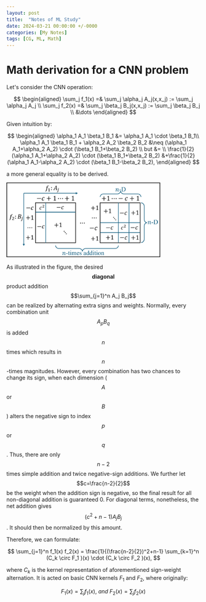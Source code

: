 ```yaml
---
layout: post
title:  "Notes of ML Study"
date: 2024-03-21 00:00:00 +/-0000
categories: [My Notes]
tags: [CG, ML, Math]
---
```


# Math derivation for a CNN problem

Let's consider the CNN operation:

$$
\begin{aligned}
\sum_j f_1(x) =& \sum_j \alpha_j A_j(x,x_j) := \sum_j \alpha_j A_j \\
\sum_j f_2(x) =& \sum_j \beta_j B_j(x,x_j) := \sum_j \beta_j B_j   \\
&\dots
\end{aligned}
$$

Given intuition by:

$$
\begin{aligned}
\alpha_1 A_1 \beta_1 B_1  &= \alpha_1 A_1 \cdot \beta_1 B_1\\
\alpha_1 A_1 \beta_1 B_1 + \alpha_2 A_2 \beta_2 B_2 &\neq 
(\alpha_1 A_1+\alpha_2 A_2) \cdot (\beta_1 B_1+\beta_2 B_2) \\
but &= \\ 
\frac{1}{2}(\alpha_1 A_1+\alpha_2 A_2) \cdot (\beta_1 B_1+\beta_2 B_2)
&+\frac{1}{2}(\alpha_1 A_1-\alpha_2 A_2) \cdot (\beta_1 B_1-\beta_2 B_2),
\end{aligned}
$$

a more general equality is to be derived. 

<img src="assets/images/Notes/pic_cnn.jpg" alt="illustration_1" width="400" /> 

As illustrated in the figure, the desired $$\textbf{diagonal}$$ product addition $$\sum_{j=1}^n A_j B_j$$ can be realized by alternating extra signs and weights. Normally, every combination unit $$A_p B_q$$ is added $$n$$ times which results in $$n$$-times magnitudes. However, every combination has two chances to change its sign, when each dimension ($$A$$ or $$B$$) alters the negative sign to index $$p$$ or $$q$$. Thus, there are only $$n-2$$ times simple addition and twice negative-sign additions. We further let $$c=\frac{n-2}{2}$$ be the weight when the addition sign is negative, so the final result for all non-diagonal addition is guaranteed 0. For diagonal terms, nonetheless, the net addition gives $$(c^2+n-1)A_j B_j$$. It should then be normalized by this amount. 

Therefore, we can formulate:

$$
\sum_{j=1}^n f_1(x) f_2(x) = \frac{1}{(\frac{n-2}{2})^2+n-1} \sum_{k=1}^n (C_k \circ F_1 )(x) \cdot  (C_k \circ F_2 )(x),
$$

where $C_k$ is the kernel representation of aforementioned sign-weight alternation. It is acted on basic CNN kernels $F_1$ and $F_2$, where originally:

$$
F_1(x) = \sum_j f_1(x),~ and ~
F_2(x) = \sum_j f_2(x)
$$